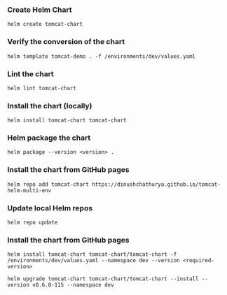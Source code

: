 ### Create Helm Chart

```
helm create tomcat-chart
```

### Verify the conversion of the chart

```
helm template tomcat-demo . -f /environments/dev/values.yaml
```

### Lint the chart

```
helm lint tomcat-chart
```

### Install the chart (locally)

```
helm install tomcat-chart tomcat-chart
```

### Helm package the chart

```
helm package --version <version> .
```

### Install the chart from GitHub pages

``` 
helm repo add tomcat-chart https://dinushchathurya.github.io/tomcat-helm-multi-env
```

### Update local Helm repos

```
helm repo update
```

### Install the chart from GitHub pages

```
helm install tomcat-chart tomcat-chart/tomcat-chart -f /environments/dev/values.yaml --namespace dev --version <required-version>

helm upgrade tomcat-chart tomcat-chart/tomcat-chart --install --version v0.6.8-115 --namespace dev
```
